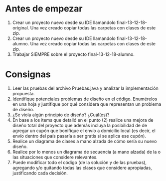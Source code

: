 Antes de empezar
================
 
1. Crear un proyecto nuevo desde su IDE llamandolo final-13-12-18-original. Una vez creado copiar todas las carpetas con clases de este zip.
2. Crear un proyecto nuevo desde su IDE llamandolo final-13-12-18-alumno. Una vez creado copiar todas las carpetas con clases de este zip.
3. Trabajar SIEMPRE sobre el proyecto final-13-12-18-alumno.

Consignas
=========

1. Leer las pruebas del archivo Pruebas.java y analizar la implementación propuesta.
2. Identifique potenciales problemas de diseño en el código. Enumérelos en una hoja y justifique por qué considera que representan un problema de diseño.
3. ¿Se viola algún principio de diseño? ¿Cuál(es)?
4. En base a los items que detalló en el punto (2) realice una mejora de diseño total del proyecto que además incluya la posibilidad de de agregar un cupón que bonifique el envío a domicilio local (es decir, el envío dentro del país pasaría a ser gratis si se aplica ese cupón).
5. Realice un diagrama de clases a mano alzada de cómo sería su nuevo diseño.
6. Realice por lo menos un diagrama de secuencia (a mano alzada) de la o las situaciones que considere relevantes.
7. Puede modificar todo el código (de la solución y de las pruebas), agregando y/o quitando todas las clases que considere apropiadas, justificando cada decisión.
